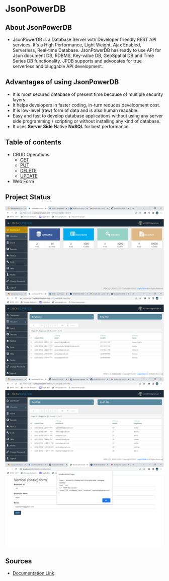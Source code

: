 # JsonPowerDB
## About JsonPowerDB
* JsonPowerDB is a Database Server with Developer friendly REST API services. It's a High Performance, Light Weight, Ajax Enabled, Serverless, Real-time Database. JsonPowerDB has ready to use API for Json document DB, RDBMS, Key-value DB, GeoSpatial DB and Time Series DB functionality. JPDB supports and advocates for true serverless and pluggable API development.

## Advantages of using JsonPowerDB
*  It is most secured database of present time because of multiple security layers.
*  It helps developers in faster coding, in-turn reduces development cost.
*  It is low-level (raw) form of data and is also human readable.
*  Easy and fast to develop database applications without using any server side programming / scripting or without installing any kind of database.
*  It uses **Server Side** Native **NoSQL** for best performance.

## Table of contents
*  CRUD Operations
   * <a href= "https://github.com/Sneha2351/JPDB/blob/main/Screenshots/GET.png">GET</a>
   * <a href= "https://github.com/Sneha2351/JPDB/blob/main/Screenshots/PUT.png">PUT</a>
   * <a href= "https://github.com/Sneha2351/JPDB/blob/main/Screenshots/DELETE.png">DELETE</a>
   * <a href= "https://github.com/Sneha2351/JPDB/blob/main/Screenshots/UPDATE.png">UPDATE</a>
*  Web Form

## Project Status
<img src= "https://github.com/Sneha2351/JPDB/blob/main/Screenshots/Dashboard.png">
<img src= "https://github.com/Sneha2351/JPDB/blob/main/Screenshots/Employee.png">
<img src= "https://github.com/Sneha2351/JPDB/blob/main/Screenshots/SAMPLE.png">
<img src= "https://github.com/Sneha2351/JPDB/blob/main/Screenshots/WebForm localhost.png">

## Sources
* <a href= "http://login2explore.com/jpdb/docs.html">Documentation Link</a>
